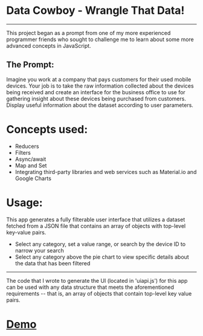 # Data Cowboy - Wrangle That Data!
 
----
This project began as a prompt from one of my more experienced programmer friends who sought to challenge me to learn about some more advanced concepts in JavaScript.

## The Prompt:
Imagine you work at a company that pays customers for their used mobile devices. Your job is to take the raw information collected about the devices being received and create an interface for the business office to use for gathering insight about these devices being purchased from customers. Display useful information about the dataset according to user parameters.

# Concepts used:
* Reducers
* Filters
* Async/await
* Map and Set
* Integrating third-party libraries and web services such as Material.io and Google Charts

# Usage:
This app generates a fully filterable user interface that utilizes a dataset fetched from a JSON file that contains an array of objects with top-level key-value pairs.
* Select any category, set a value range, or search by the device ID to narrow your search
* Select any category above the pie chart to view specific details about the data that has been filtered 

----
The code that I wrote to generate the UI (located in 'uiapi.js') for this app can be used with any data structure that meets the aforementioned requirements -- that is, an array of objects that contain top-level key value pairs.

# [Demo](https://samueldlay.github.io/data-cowboy-react/)
